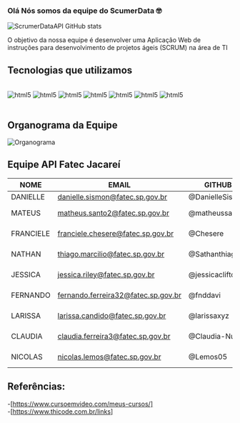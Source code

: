 ### Olá Nós somos da equipe do ScumerData 🤓
![ScrumerDataAPI GitHub stats](https://github-readme-stats.vercel.app/api?username=ScrumerDataAPI&show_icons=true&theme=dracula)

O objetivo da nossa equipe é desenvolver uma Aplicação Web de instruções para desenvolvimento de projetos ágeis (SCRUM) na área de TI

## Tecnologias que utilizamos

<div style="display: inline_block"><br>
    <img alignm alt= "html5" src="https://img.shields.io/badge/HTML5-E34F26?style=for-the-badge&logo=html5&logoColor=white"/>
    <img alignm alt= "html5" src="https://img.shields.io/badge/JavaScript-F7DF1E?style=for-the-badge&logo=javascript&logoColor=black"/>
    <img alignm alt= "html5" src="https://img.shields.io/badge/CSS3-1572B6?style=for-the-badge&logo=css3&logoColor=white"/>
    <img alignm alt= "html5" src="https://img.shields.io/badge/Markdown-000000?style=for-the-badge&logo=markdown&logoColor=white"/>
    <img alignm alt= "html5" src="https://img.shields.io/badge/Figma-F24E1E?style=for-the-badge&logo=figma&logoColor=white"/>
    <img alignm alt= "html5" src="https://img.shields.io/badge/gimp-5C5543?style=for-the-badge&logo=gimp&logoColor=white"/>
    <img alignm alt= "html5" src="https://img.shields.io/badge/GIT-E44C30?style=for-the-badge&logo=git&logoColor=white"/>
        </div><br>

## Organograma da Equipe


![Organograma](https://user-images.githubusercontent.com/127904356/227740777-c6355492-71a6-4e83-9ff8-4458dc27860b.png)


## Equipe API Fatec Jacareí

NOME	|	EMAIL	|	GITHUB	|	CARGO
---	|	---	|	---	|	---
DANIELLE	|	danielle.sismon@fatec.sp.gov.br	|	@DanielleSismon	|	PO
MATEUS	|	matheus.santo2@fatec.sp.gov.br	|	@matheussanto2	|	Master Scrum
FRANCIELE	|	franciele.chesere@fatec.sp.gov.br	|	@Chesere	|	Tem Dev
NATHAN	|	thiago.marcilio@fatec.sp.gov.br	|	@Sathanthiago	|	Tem Dev
JESSICA	|	jessica.riley@fatec.sp.gov.br	|	@jessicaclifton	|	Tem Dev
FERNANDO	|	fernando.ferreira32@fatec.sp.gov.br	|	@fnddavi	|	Tem Dev
LARISSA	|	larissa.candido@fatec.sp.gov.br	|	@larissaxyz	|	Tem Dev
CLAUDIA	|	claudia.ferreira3@fatec.sp.gov.br	|	@Claudia-Nunes	|	Tem Dev
NICOLAS	|	nicolas.lemos@fatec.sp.gov.br	|	@Lemos05	|	Tem Dev





## Referências:

-[https://www.cursoemvideo.com/meus-cursos/]<br>
-[https://www.thicode.com.br/links]
